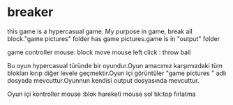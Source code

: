 # breaker
 this game is a hypercasual game. My purpose  in game, break all block."game pictures" folder has game pictures.game is in "output" folder


game controller
mouse: block move
mouse left click : throw ball


Bu oyun hypercasual türünde bir oyundur.Oyun amacımız karşımızdaki tüm blokları kırıp diğer levele geçmektir.Oyun içi görüntüler "game pictures " adlı dosyada mevcuttur.Oyunnun kendisi output dosyasında mevcuttur.




Oyun içi kontroller
mouse :blok hareketi
mouse sol tık:top fırlatma
